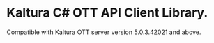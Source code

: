 # Kaltura C# OTT API Client Library.
Compatible with Kaltura OTT server version 5.0.3.42021 and above.
